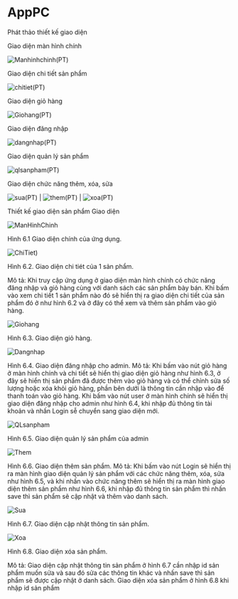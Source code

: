 # AppPC

Phát thảo thiết kế giao diện

Giao diện màn hình chính

![Manhinhchinh(PT)](https://github.com/AnPhamLGT/AppPC/assets/169356838/4fb89d1d-32b7-4f20-8361-bd08cc43fd3c)

Giao diện chi tiết sản phẩm

![chitiet(PT)](https://github.com/AnPhamLGT/AppPC/assets/169356838/04c195ac-884d-4516-a4c6-1ed32746a424)

Giao diện giỏ hàng

![Giohang(PT)](https://github.com/AnPhamLGT/AppPC/assets/169356838/d77e36a9-855b-4fd3-9c01-39d7d6d079f9)

Giao diện đăng nhập

![dangnhap(PT)](https://github.com/AnPhamLGT/AppPC/assets/169356838/651b72e7-34e6-4068-b8b3-f6a94d2c7a10)

Giao diện quản lý sản phẩm

![qlsanpham(PT)](https://github.com/AnPhamLGT/AppPC/assets/169356838/e9c92cf8-a7a1-4a44-b682-b678a154f988)


Giao diện chức năng thêm, xóa, sửa

![sua(PT)](https://github.com/AnPhamLGT/AppPC/assets/169356838/376fbfb7-1d7f-4137-8fc1-287eca8eed19) | 
![them(PT)](https://github.com/AnPhamLGT/AppPC/assets/169356838/59189e42-9e3b-43df-bf4a-f37958657c06) | 
![xoa(PT)](https://github.com/AnPhamLGT/AppPC/assets/169356838/9868fcdf-7e58-40c5-aa3f-e2abea6fd700)

 Thiết kế giao diện sản phẩm
Giao diện

![ManHinhChinh](https://github.com/AnPhamLGT/AppPC/assets/169356838/25df5a68-5b6a-4e4d-b273-05f54699f992)

Hình 6.1 Giao diện chính của ứng dụng.

![ChiTiet)](https://github.com/AnPhamLGT/AppPC/assets/169356838/1a184552-c479-4efd-ac7d-0d05949f48a8)

Hình 6.2. Giao diện chi tiét của 1 sản phẩm.


Mô tả: Khi truy cập ứng dụng ở giao diện màn hình chính có chức năng đăng nhập và giỏ hàng cùng với danh sách các sản phẩm bày bán. Khi bấm vào xem chi tiết 1 sản phẩm nào đó sẽ hiển thị ra giao diện chi tiết của sản phẩm đó ở như hình 6.2 và ở đây có thể xem và thêm sản phẩm vào giỏ hàng.

![Giohang](https://github.com/AnPhamLGT/AppPC/assets/169356838/b67d6671-9641-4fe0-b828-e47ccc4e95c0)

Hình 6.3. Giao diện giỏ hàng.

![Dangnhap](https://github.com/AnPhamLGT/AppPC/assets/169356838/1b8338b4-9a6a-4c28-965a-374fff3b6448)

Hình 6.4. Giao diện đăng nhập cho admin.
Mô tả: Khi bấm vào nút giỏ hàng ở màn hình chính và chi tiết sẽ hiển thị giao diện giỏ hàng như hình 6.3, ở đây sẽ hiển thị sản phẩm đã được thêm vào giỏ hàng và có thể chỉnh sửa số lượng hoặc xóa khỏi giỏ hàng, phần bên dưới là thông tin cần nhập vào để thanh toán vào giỏ hàng. Khi bấm vào nút user ở màn hình chính sẽ hiển thị giao diện đăng nhập cho admin như hình 6.4, khi nhập đủ thông tin tài khoản và nhấn Login sễ chuyển sang giao diện mới.

![QLsanpham](https://github.com/AnPhamLGT/AppPC/assets/169356838/0cddb5fc-e121-4d73-a689-6c2db2c8ba7b)

Hình 6.5. Giao diện quản lý sản phẩm của admin

![Them](https://github.com/AnPhamLGT/AppPC/assets/169356838/2b881b96-6a56-43ff-ad92-68880329a775)

Hình 6.6. Giao diện thêm sản phẩm.
Mô tả: Khi bấm vào nút Login sẽ hiển thị ra màn hình giao diện quản lý sản phẩm với các chức năng thêm, xóa, sửa như hình 6.5, và khi nhấn vào chức năng thêm sẽ hiển thị ra màn hình giao diện thêm sản phẩm như hình 6.6, khi nhập đủ thông tin sản phẩm thì nhấn save thì sản phẩm sẽ cập nhật và thêm vào danh sách.

![Sua](https://github.com/AnPhamLGT/AppPC/assets/169356838/5de2e7d8-1729-4875-9532-6747748a0ef3)

Hình 6.7. Giao diện cập nhật thông tin sản phẩm.

![Xoa](https://github.com/AnPhamLGT/AppPC/assets/169356838/480de123-46cb-418e-b591-9341682c1d54)

Hình 6.8. Giao diện xóa sản phẩm.

Mô tả: Giao diện cập nhật thông tin sản phẩm ở hình 6.7 cần nhập id sản phẩm muốn sửa và  sau đó sửa các thông tin khác và nhấn save thì sản phẩm sẽ được cập nhật ở danh sách. Giao diện xóa sản phẩm ở hình 6.8 khi nhập id sản phẩm
